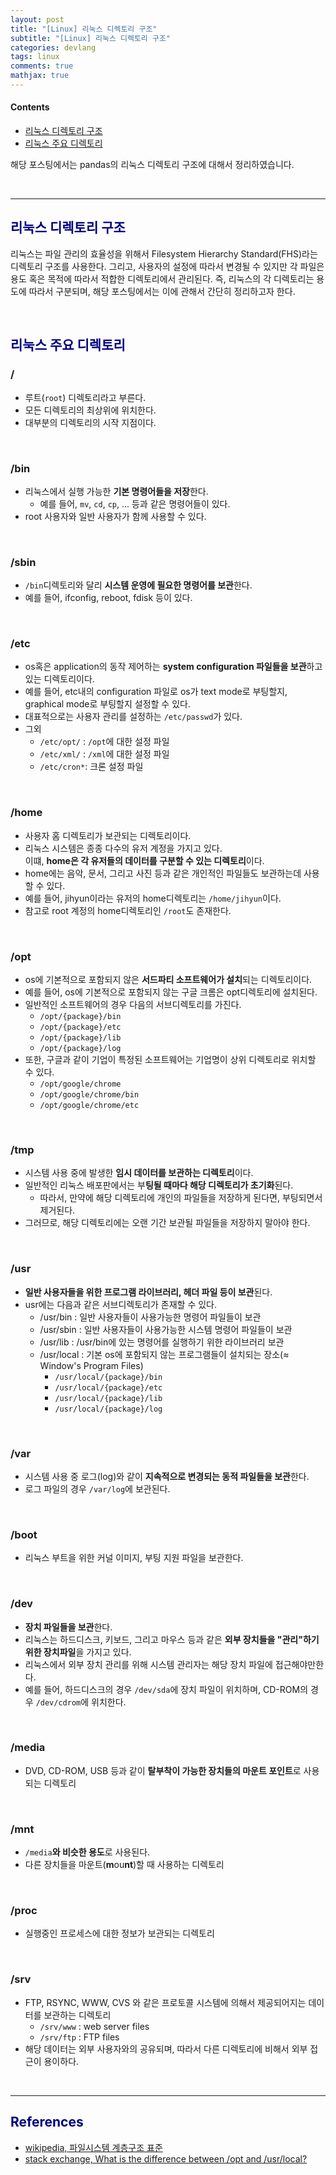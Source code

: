```yaml
---
layout: post
title: "[Linux] 리눅스 디렉토리 구조"
subtitle: "[Linux] 리눅스 디렉토리 구조"
categories: devlang
tags: linux
comments: true
mathjax: true
---
```

#### Contents
- [리눅스 디렉토리 구조](#리눅스-디렉토리-구조)
- [리눅스 주요 디렉토리](#리눅스-주요-디렉토리)

해당 포스팅에서는 pandas의 리눅스 디렉토리 구조에 대해서 정리하였습니다.

<br>

---

## <span style="color:navy"> 리눅스 디렉토리 구조 <span>

리눅스는 파일 관리의 효율성을 위해서 Filesystem Hierarchy Standard(FHS)라는 디렉토리 구조를 사용한다. 
그리고, 사용자의 설정에 따라서 변경될 수 있지만 각 파일은 용도 혹은 목적에 따라서 적합한 디렉토리에서 관리된다.
즉, 리눅스의 각 디렉토리는 용도에 따라서 구분되며, 해당 포스팅에서는 이에 관해서 간단히 정리하고자 한다.

<br>

## <span style="color:navy"> 리눅스 주요 디렉토리 <span>

### **/**
- 루트(`root`) 디렉토리라고 부른다.
- 모든 디렉토리의 최상위에 위치한다.
- 대부분의 디렉토리의 시작 지점이다.

<br>

### **/bin**
- 리눅스에서 실행 가능한 **기본 명령어들을 저장**한다.
  - 예를 들어, `mv`, `cd`, `cp`, ... 등과 같은 명령어들이 있다.
- root 사용자와 일반 사용자가 함께 사용할 수 있다. 

<br>

### **/sbin**
- `/bin`디렉토리와 달리 **시스템 운영에 필요한 명령어를 보관**한다.
- 예를 들어, ifconfig, reboot, fdisk 등이 있다.

<br>

### **/etc**
- os혹은 application의 동작 제어하는 **system configuration 파일들을 보관**하고 있는 디렉토리이다.
- 예를 들어, etc내의 configuration 파일로 os가 text mode로 부팅할지, graphical mode로 부팅할지 설정할 수 있다.
- 대표적으로는 사용자 관리를 설정하는 `/etc/passwd`가 있다.
- 그외
  - `/etc/opt/` : `/opt`에 대한 설정 파일
  - `/etc/xml/` : `/xml`에 대한 설정 파일
  - `/etc/cron*`: 크론 설정 파일
  
<br>

### **/home**
- 사용자 홈 디렉토리가 보관되는 디렉토리이다.
- 리눅스 시스템은 종종 다수의 유저 계정을 가지고 있다.<br> 이떄, **home은 각 유저들의 데이터를 구분할 수 있는 디렉토리**이다.
- home에는 음악, 문서, 그리고 사진 등과 같은 개인적인 파일들도 보관하는데 사용할 수 있다.
- 예를 들어, jihyun이라는 유저의 home디렉토리는 `/home/jihyun`이다.
- 참고로 root 계정의 home디렉토리인 `/root`도 존재한다.

<br>

### **/opt**
- os에 기본적으로 포함되지 않은 **서드파티 소프트웨어가 설치**되는 디렉토리이다.
- 예를 들어, os에 기본적으로 포함되지 않는 구글 크롬은 opt디렉토리에 설치된다.
- 일반적인 소프트웨어의 경우 다음의 서브디렉토리를 가진다.
  - `/opt/{package}/bin`
  - `/opt/{package}/etc`
  - `/opt/{package}/lib`
  - `/opt/{package}/log`
- 또한, 구글과 같이 기업이 특정된 소프트웨어는 기업명이 상위 디렉토리로 위치할 수 있다.
  - `/opt/google/chrome`
  - `/opt/google/chrome/bin`
  - `/opt/google/chrome/etc`

<br>

### **/tmp**
- 시스템 사용 중에 발생한 **임시 데이터를 보관하는 디렉토리**이다.
- 일반적인 리눅스 배포판에서는 부**팅될 때마다 해당 디렉토리가 초기화**된다.
  - 따라서, 만약에 해당 디렉토리에 개인의 파일들을 저장하게 된다면, 부팅되면서 제거된다.
- 그러므로, 해당 디렉토리에는 오랜 기간 보관될 파일들을 저장하지 말아야 한다.

<br>

### **/usr**
- **일반 사용자들을 위한 프로그램 라이브러리, 헤더 파일 등이 보관**된다.
- usr에는 다음과 같은 서브디렉토리가 존재할 수 있다.
  - /usr/bin : 일반 사용자들이 사용가능한 명령어 파일들이 보관
  - /usr/sbin : 일반 사용자들이 사용가능한 시스템 명령어 파일들이 보관
  - /usr/lib : /usr/bin에 있는 명령어를 실행하기 위한 라이브러리 보관
  - /usr/local : 기본 os에 포함되지 않는 프로그램들이 설치되는 장소(≈ Window's Program Files)
    - `/usr/local/{package}/bin`
    - `/usr/local/{package}/etc`
    - `/usr/local/{package}/lib`
    - `/usr/local/{package}/log`

<br>

### **/var**
- 시스템 사용 중 로그(log)와 같이 **지속적으로 변경되는 동적 파일들을 보관**한다.
- 로그 파일의 경우 `/var/log`에 보관된다.

<br>

### **/boot**
- 리눅스 부트을 위한 커널 이미지, 부팅 지원 파일을 보관한다.

<br>

### **/dev**
- **장치 파일들을 보관**한다.
- 리눅스는 하드디스크, 키보드, 그리고 마우스 등과 같은 **외부 장치들을 "관리"하기 위한 장치파일**을 가지고 있다.
- 리눅스에서 외부 장치 관리를 위해 시스템 관리자는 해당 장치 파일에 접근해야만한다.
- 예를 들어, 하드디스크의 경우 `/dev/sda`에 장치 파일이 위치하며, CD-ROM의 경우 `/dev/cdrom`에 위치한다.

<br>

### **/media**
- DVD, CD-ROM, USB 등과 같이 **탈부착이 가능한 장치들의 마운트 포인트**로 사용되는 디렉토리

<br>

### **/mnt**
- `/media`**와 비슷한 용도**로 사용된다.
- 다른 장치들을 마운트(**m**ou**nt**)할 때 사용하는 디렉토리

<br>

### **/proc**
- 실행중인 프로세스에 대한 정보가 보관되는 디렉토리

<br>

### **/srv**
- FTP, RSYNC, WWW, CVS 와 같은 프로토콜 시스템에 의해서 제공되어지는 데이터를 보관하는 디렉토리
  - `/srv/www` : web server files
  - `/srv/ftp` : FTP files
- 해당 데이터는 외부 사용자와의 공유되며, 따라서 다른 디렉토리에 비해서 외부 접근이 용이하다.

<br>

---

## <span style="color:navy">References<span>

- [wikipedia, 파일시스템 계층구조 표준](https://ko.wikipedia.org/wiki/%ED%8C%8C%EC%9D%BC%EC%8B%9C%EC%8A%A4%ED%85%9C_%EA%B3%84%EC%B8%B5%EA%B5%AC%EC%A1%B0_%ED%91%9C%EC%A4%80)
- [stack exchange, What is the difference between /opt and /usr/local?](https://unix.stackexchange.com/questions/11544/what-is-the-difference-between-opt-and-usr-local)
